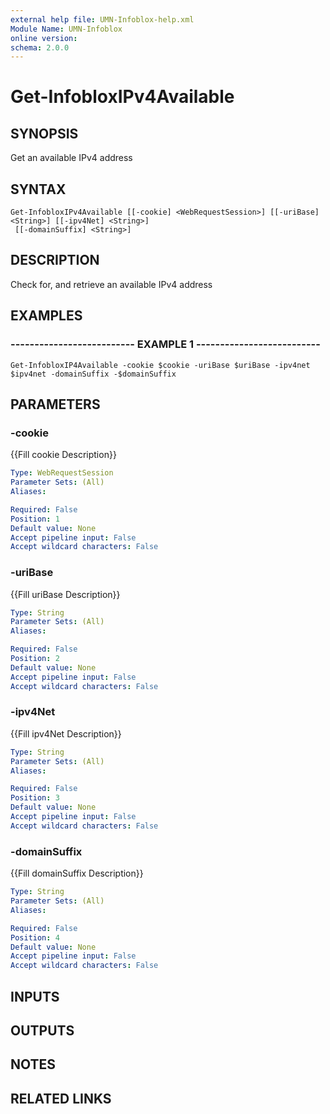 ```yaml
---
external help file: UMN-Infoblox-help.xml
Module Name: UMN-Infoblox
online version: 
schema: 2.0.0
---
```


# Get-InfobloxIPv4Available

## SYNOPSIS
Get an available IPv4 address

## SYNTAX

```
Get-InfobloxIPv4Available [[-cookie] <WebRequestSession>] [[-uriBase] <String>] [[-ipv4Net] <String>]
 [[-domainSuffix] <String>]
```

## DESCRIPTION
Check for, and retrieve an available IPv4 address

## EXAMPLES

### -------------------------- EXAMPLE 1 --------------------------
```
Get-InfobloxIP4Available -cookie $cookie -uriBase $uriBase -ipv4net $ipv4net -domainSuffix -$domainSuffix
```

## PARAMETERS

### -cookie
{{Fill cookie Description}}

```yaml
Type: WebRequestSession
Parameter Sets: (All)
Aliases: 

Required: False
Position: 1
Default value: None
Accept pipeline input: False
Accept wildcard characters: False
```

### -uriBase
{{Fill uriBase Description}}

```yaml
Type: String
Parameter Sets: (All)
Aliases: 

Required: False
Position: 2
Default value: None
Accept pipeline input: False
Accept wildcard characters: False
```

### -ipv4Net
{{Fill ipv4Net Description}}

```yaml
Type: String
Parameter Sets: (All)
Aliases: 

Required: False
Position: 3
Default value: None
Accept pipeline input: False
Accept wildcard characters: False
```

### -domainSuffix
{{Fill domainSuffix Description}}

```yaml
Type: String
Parameter Sets: (All)
Aliases: 

Required: False
Position: 4
Default value: None
Accept pipeline input: False
Accept wildcard characters: False
```

## INPUTS

## OUTPUTS

## NOTES

## RELATED LINKS

